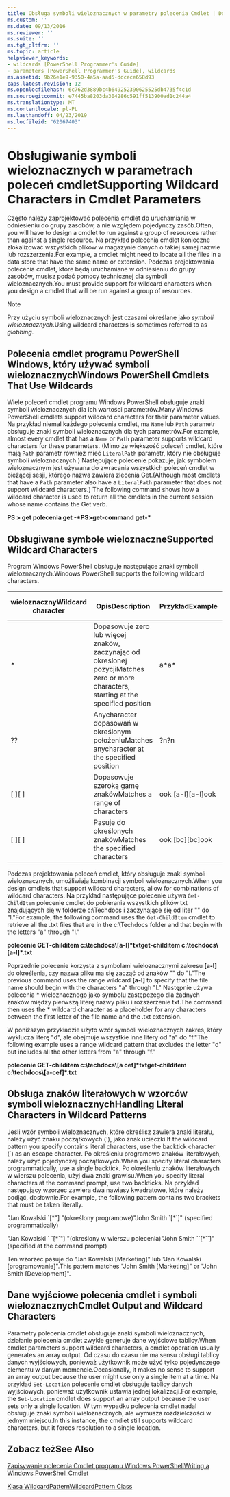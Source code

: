 ```yaml
---
title: Obsługa symboli wieloznacznych w parametry polecenia Cmdlet | Dokumentacja firmy Microsoft
ms.custom: ''
ms.date: 09/13/2016
ms.reviewer: ''
ms.suite: ''
ms.tgt_pltfrm: ''
ms.topic: article
helpviewer_keywords:
- wildcards [PowerShell Programmer's Guide]
- parameters [PowerShell Programmer's Guide], wildcards
ms.assetid: 9b26e1e9-9350-4a5a-aad5-ddcece658d93
caps.latest.revision: 12
ms.openlocfilehash: 6c762d3889bc4b649252390625525db4735f4c1d
ms.sourcegitcommit: e7445ba8203da304286c591ff513900ad1c244a4
ms.translationtype: MT
ms.contentlocale: pl-PL
ms.lasthandoff: 04/23/2019
ms.locfileid: "62067403"
---
```

# <a name="supporting-wildcard-characters-in-cmdlet-parameters"></a><span data-ttu-id="4e4f1-102">Obsługiwanie symboli wieloznacznych w parametrach poleceń cmdlet</span><span class="sxs-lookup"><span data-stu-id="4e4f1-102">Supporting Wildcard Characters in Cmdlet Parameters</span></span>

<span data-ttu-id="4e4f1-103">Często należy zaprojektować polecenia cmdlet do uruchamiania w odniesieniu do grupy zasobów, a nie względem pojedynczy zasób.</span><span class="sxs-lookup"><span data-stu-id="4e4f1-103">Often, you will have to design a cmdlet to run against a group of resources rather than against a single resource.</span></span> <span data-ttu-id="4e4f1-104">Na przykład polecenia cmdlet konieczne zlokalizować wszystkich plików w magazynie danych o takiej samej nazwie lub rozszerzenia.</span><span class="sxs-lookup"><span data-stu-id="4e4f1-104">For example, a cmdlet might need to locate all the files in a data store that have the same name or extension.</span></span> <span data-ttu-id="4e4f1-105">Podczas projektowania polecenia cmdlet, które będą uruchamiane w odniesieniu do grupy zasobów, musisz podać pomocy technicznej dla symboli wieloznacznych.</span><span class="sxs-lookup"><span data-stu-id="4e4f1-105">You must provide support for wildcard characters when you design a cmdlet that will be run against a group of resources.</span></span>

> [!NOTE]
> <span data-ttu-id="4e4f1-106">Przy użyciu symboli wieloznacznych jest czasami określane jako *symboli wieloznacznych*.</span><span class="sxs-lookup"><span data-stu-id="4e4f1-106">Using wildcard characters is sometimes referred to as *globbing*.</span></span>

## <a name="windows-powershell-cmdlets-that-use-wildcards"></a><span data-ttu-id="4e4f1-107">Polecenia cmdlet programu PowerShell Windows, który używać symboli wieloznacznych</span><span class="sxs-lookup"><span data-stu-id="4e4f1-107">Windows PowerShell Cmdlets That Use Wildcards</span></span>

 <span data-ttu-id="4e4f1-108">Wiele poleceń cmdlet programu Windows PowerShell obsługuje znaki symboli wieloznacznych dla ich wartości parametrów.</span><span class="sxs-lookup"><span data-stu-id="4e4f1-108">Many Windows PowerShell cmdlets support wildcard characters for their parameter values.</span></span> <span data-ttu-id="4e4f1-109">Na przykład niemal każdego polecenia cmdlet, ma `Name` lub `Path` parametr obsługuje znaki symboli wieloznacznych dla tych parametrów.</span><span class="sxs-lookup"><span data-stu-id="4e4f1-109">For example, almost every cmdlet that has a `Name` or `Path` parameter supports wildcard characters for these parameters.</span></span> <span data-ttu-id="4e4f1-110">(Mimo że większość poleceń cmdlet, które mają `Path` parametr również mieć `LiteralPath` parametr, który nie obsługuje symboli wieloznacznych.) Następujące polecenie pokazuje, jak symbolem wieloznacznym jest używana do zwracania wszystkich poleceń cmdlet w bieżącej sesji, którego nazwa zawiera zlecenia Get.</span><span class="sxs-lookup"><span data-stu-id="4e4f1-110">(Although most cmdlets that have a `Path` parameter also have a `LiteralPath` parameter that does not support wildcard characters.) The following command shows how a wildcard character is used to return all the cmdlets in the current session whose name contains the Get verb.</span></span>

 <span data-ttu-id="4e4f1-111">**PS > get polecenia get -\***</span><span class="sxs-lookup"><span data-stu-id="4e4f1-111">**PS>get-command get-\***</span></span>

## <a name="supported-wildcard-characters"></a><span data-ttu-id="4e4f1-112">Obsługiwane symbole wieloznaczne</span><span class="sxs-lookup"><span data-stu-id="4e4f1-112">Supported Wildcard Characters</span></span>

<span data-ttu-id="4e4f1-113">Program Windows PowerShell obsługuje następujące znaki symboli wieloznacznych.</span><span class="sxs-lookup"><span data-stu-id="4e4f1-113">Windows PowerShell supports the following wildcard characters.</span></span>

|<span data-ttu-id="4e4f1-114">wieloznaczny</span><span class="sxs-lookup"><span data-stu-id="4e4f1-114">Wildcard character</span></span>|<span data-ttu-id="4e4f1-115">Opis</span><span class="sxs-lookup"><span data-stu-id="4e4f1-115">Description</span></span>|<span data-ttu-id="4e4f1-116">Przykład</span><span class="sxs-lookup"><span data-stu-id="4e4f1-116">Example</span></span>|<span data-ttu-id="4e4f1-117">Zgodne</span><span class="sxs-lookup"><span data-stu-id="4e4f1-117">Matches</span></span>|<span data-ttu-id="4e4f1-118">Nie jest zgodny z</span><span class="sxs-lookup"><span data-stu-id="4e4f1-118">Does not match</span></span>|
|------------------------|-----------------|-------------|-------------|--------------------|
|*|<span data-ttu-id="4e4f1-119">Dopasowuje zero lub więcej znaków, zaczynając od określonej pozycji</span><span class="sxs-lookup"><span data-stu-id="4e4f1-119">Matches zero or more characters, starting at the specified position</span></span>|<span data-ttu-id="4e4f1-120">a\*</span><span class="sxs-lookup"><span data-stu-id="4e4f1-120">a\*</span></span>|<span data-ttu-id="4e4f1-121">, Ag firmy Apple</span><span class="sxs-lookup"><span data-stu-id="4e4f1-121">A, ag, Apple</span></span>||
|<span data-ttu-id="4e4f1-122">?</span><span class="sxs-lookup"><span data-stu-id="4e4f1-122">?</span></span>|<span data-ttu-id="4e4f1-123">Anycharacter dopasowań w określonym położeniu</span><span class="sxs-lookup"><span data-stu-id="4e4f1-123">Matches anycharacter at the specified position</span></span>|<span data-ttu-id="4e4f1-124">?n</span><span class="sxs-lookup"><span data-stu-id="4e4f1-124">?n</span></span>|<span data-ttu-id="4e4f1-125">W polu, na</span><span class="sxs-lookup"><span data-stu-id="4e4f1-125">An, in, on</span></span>|<span data-ttu-id="4e4f1-126">uruchomiono</span><span class="sxs-lookup"><span data-stu-id="4e4f1-126">ran</span></span>|
|<span data-ttu-id="4e4f1-127">[ ]</span><span class="sxs-lookup"><span data-stu-id="4e4f1-127">[ ]</span></span>|<span data-ttu-id="4e4f1-128">Dopasowuje szeroką gamę znaków</span><span class="sxs-lookup"><span data-stu-id="4e4f1-128">Matches a range of characters</span></span>|<span data-ttu-id="4e4f1-129">ook [a-l]</span><span class="sxs-lookup"><span data-stu-id="4e4f1-129">[a-l]ook</span></span>|<span data-ttu-id="4e4f1-130">książki, Cooka, wygląd</span><span class="sxs-lookup"><span data-stu-id="4e4f1-130">book, cook, look</span></span>|<span data-ttu-id="4e4f1-131">trwała</span><span class="sxs-lookup"><span data-stu-id="4e4f1-131">took</span></span>|
|<span data-ttu-id="4e4f1-132">[ ]</span><span class="sxs-lookup"><span data-stu-id="4e4f1-132">[ ]</span></span>|<span data-ttu-id="4e4f1-133">Pasuje do określonych znaków</span><span class="sxs-lookup"><span data-stu-id="4e4f1-133">Matches the specified characters</span></span>|<span data-ttu-id="4e4f1-134">ook [bc]</span><span class="sxs-lookup"><span data-stu-id="4e4f1-134">[bc]ook</span></span>|<span data-ttu-id="4e4f1-135">książki, Cooka</span><span class="sxs-lookup"><span data-stu-id="4e4f1-135">book, cook</span></span>|<span data-ttu-id="4e4f1-136">wygląd</span><span class="sxs-lookup"><span data-stu-id="4e4f1-136">look</span></span>|

<span data-ttu-id="4e4f1-137">Podczas projektowania poleceń cmdlet, który obsługuje znaki symboli wieloznacznych, umożliwiają kombinacji symboli wieloznacznych.</span><span class="sxs-lookup"><span data-stu-id="4e4f1-137">When you design cmdlets that support wildcard characters, allow for combinations of wildcard characters.</span></span> <span data-ttu-id="4e4f1-138">Na przykład następujące polecenie używa `Get-ChildItem` polecenie cmdlet do pobierania wszystkich plików txt znajdujących się w folderze c:\Techdocs i zaczynające się od liter "" do "l."</span><span class="sxs-lookup"><span data-stu-id="4e4f1-138">For example, the following command uses the `Get-ChildItem` cmdlet to retrieve all the .txt files that are in the c:\Techdocs folder and that begin with the letters "a" through "l."</span></span>

<span data-ttu-id="4e4f1-139">**polecenie GET-childitem c:\techdocs\\[a-l]\*txt**</span><span class="sxs-lookup"><span data-stu-id="4e4f1-139">**get-childitem c:\techdocs\\[a-l]\*.txt**</span></span>

<span data-ttu-id="4e4f1-140">Poprzednie polecenie korzysta z symbolami wieloznacznymi zakresu **[a-l]** do określenia, czy nazwa pliku ma się zacząć od znaków "" do "l."</span><span class="sxs-lookup"><span data-stu-id="4e4f1-140">The previous command uses the range wildcard **[a-l]** to specify that the file name should begin with the characters "a" through "l."</span></span> <span data-ttu-id="4e4f1-141">Następnie używa polecenia \* wieloznacznego jako symbolu zastępczego dla żadnych znaków między pierwszą literę nazwy pliku i rozszerzenie txt.</span><span class="sxs-lookup"><span data-stu-id="4e4f1-141">The command then uses the \* wildcard character as a placeholder for any characters between the first letter of the file name and the .txt extension.</span></span>

<span data-ttu-id="4e4f1-142">W poniższym przykładzie użyto wzór symboli wieloznacznych zakres, który wyklucza literę "d", ale obejmuje wszystkie inne litery od "a" do "f."</span><span class="sxs-lookup"><span data-stu-id="4e4f1-142">The following example uses a range wildcard pattern that excludes the letter "d" but includes all the other letters from "a" through "f."</span></span>

<span data-ttu-id="4e4f1-143">**polecenie GET-childitem c:\techdocs\\[a cef]\*txt**</span><span class="sxs-lookup"><span data-stu-id="4e4f1-143">**get-childitem c:\techdocs\\[a-cef]\*.txt**</span></span>

## <a name="handling-literal-characters-in-wildcard-patterns"></a><span data-ttu-id="4e4f1-144">Obsługa znaków literałowych w wzorców symboli wieloznacznych</span><span class="sxs-lookup"><span data-stu-id="4e4f1-144">Handling Literal Characters in Wildcard Patterns</span></span>

<span data-ttu-id="4e4f1-145">Jeśli wzór symboli wieloznacznych, które określisz zawiera znaki literału, należy użyć znaku początkowych ('), jako znak ucieczki.</span><span class="sxs-lookup"><span data-stu-id="4e4f1-145">If the wildcard pattern you specify contains literal characters, use the backtick character (\`) as an escape character.</span></span> <span data-ttu-id="4e4f1-146">Po określeniu programowo znaków literałowych, należy użyć pojedynczej początkowych.</span><span class="sxs-lookup"><span data-stu-id="4e4f1-146">When you specify literal characters programmatically, use a single backtick.</span></span> <span data-ttu-id="4e4f1-147">Po określeniu znaków literałowych w wierszu polecenia, użyj dwa znaki grawisu.</span><span class="sxs-lookup"><span data-stu-id="4e4f1-147">When you specify literal characters at the command prompt, use two backticks.</span></span> <span data-ttu-id="4e4f1-148">Na przykład następujący wzorzec zawiera dwa nawiasy kwadratowe, które należy podjąć, dosłownie.</span><span class="sxs-lookup"><span data-stu-id="4e4f1-148">For example, the following pattern contains two brackets that must be taken literally.</span></span>

<span data-ttu-id="4e4f1-149">"Jan Kowalski \`[\*"] "(określony programowe)</span><span class="sxs-lookup"><span data-stu-id="4e4f1-149">"John Smith \`[\*\`]" (specified programmatically)</span></span>

<span data-ttu-id="4e4f1-150">"Jan Kowalski \` \`[\*\`"] "(określony w wierszu polecenia)</span><span class="sxs-lookup"><span data-stu-id="4e4f1-150">"John Smith \`\`[\*\`\`]"  (specified at the command prompt)</span></span>

<span data-ttu-id="4e4f1-151">Ten wzorzec pasuje do "Jan Kowalski [Marketing]" lub "Jan Kowalski [programowanie]".</span><span class="sxs-lookup"><span data-stu-id="4e4f1-151">This pattern matches "John Smith [Marketing]" or "John Smith [Development]".</span></span>

## <a name="cmdlet-output-and-wildcard-characters"></a><span data-ttu-id="4e4f1-152">Dane wyjściowe polecenia cmdlet i symboli wieloznacznych</span><span class="sxs-lookup"><span data-stu-id="4e4f1-152">Cmdlet Output and Wildcard Characters</span></span>

<span data-ttu-id="4e4f1-153">Parametry polecenia cmdlet obsługuje znaki symboli wieloznacznych, działanie polecenia cmdlet zwykle generuje dane wyjściowe tablicy.</span><span class="sxs-lookup"><span data-stu-id="4e4f1-153">When cmdlet parameters support wildcard characters, a cmdlet operation usually generates an array output.</span></span> <span data-ttu-id="4e4f1-154">Od czasu do czasu nie ma sensu obsługi tablicy danych wyjściowych, ponieważ użytkownik może użyć tylko pojedynczego elementu w danym momencie.</span><span class="sxs-lookup"><span data-stu-id="4e4f1-154">Occasionally, it makes no sense to support an array output because the user might use only a single item at a time.</span></span> <span data-ttu-id="4e4f1-155">Na przykład `Set-Location` polecenie cmdlet obsługuje tablicy danych wyjściowych, ponieważ użytkownik ustawia jednej lokalizacji.</span><span class="sxs-lookup"><span data-stu-id="4e4f1-155">For example, the `Set-Location` cmdlet does support an array output because the user sets only a single location.</span></span> <span data-ttu-id="4e4f1-156">W tym wypadku polecenia cmdlet nadal obsługuje znaki symboli wieloznacznych, ale wymusza rozdzielczości w jednym miejscu.</span><span class="sxs-lookup"><span data-stu-id="4e4f1-156">In this instance, the cmdlet still supports wildcard characters, but it forces resolution to a single location.</span></span>

## <a name="see-also"></a><span data-ttu-id="4e4f1-157">Zobacz też</span><span class="sxs-lookup"><span data-stu-id="4e4f1-157">See Also</span></span>

[<span data-ttu-id="4e4f1-158">Zapisywanie polecenia Cmdlet programu Windows PowerShell</span><span class="sxs-lookup"><span data-stu-id="4e4f1-158">Writing a Windows PowerShell Cmdlet</span></span>](./writing-a-windows-powershell-cmdlet.md)

[<span data-ttu-id="4e4f1-159">Klasa WildcardPattern</span><span class="sxs-lookup"><span data-stu-id="4e4f1-159">WildcardPattern Class</span></span>](/dotnet/api/system.management.automation.wildcardpattern)
